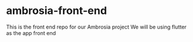 # ambrosia-front-end
This is the front end repo for our Ambrosia project
We will be using flutter as the app front end

